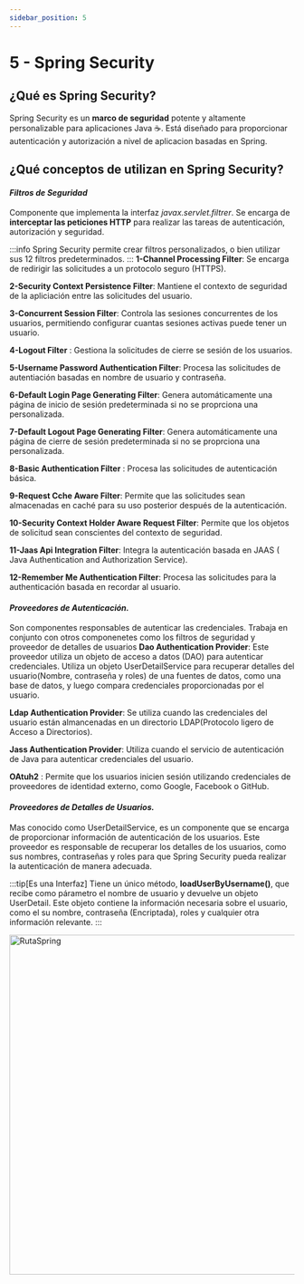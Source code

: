 ```yaml
---
sidebar_position: 5
---
```


# 5 - Spring Security

## ¿Qué es Spring Security?  

Spring Security es un **marco de seguridad** potente y altamente personalizable para aplicaciones Java ☕.
Está diseñado para proporcionar autenticación y autorización a nivel de aplicacion basadas en Spring.

## ¿Qué conceptos de utilizan en Spring Security?

#### *Filtros de Seguridad*
Componente que implementa la interfaz *javax.servlet.filtrer*. Se encarga de **interceptar las peticiones HTTP** para realizar las tareas de autenticación, autorización y seguridad.

:::info
Spring Security permite crear filtros personalizados, o bien utilizar sus 12 filtros predeterminados.
:::
**1-Channel Processing Filter**:  Se encarga de redirigir las solicitudes a un protocolo seguro (HTTPS).

**2-Security Context Persistence Filter**: Mantiene el contexto de seguridad de la apliciación entre las solicitudes del usuario.

**3-Concurrent Session Filter**: Controla las sesiones concurrentes de los usuarios, permitiendo configurar cuantas sesiones activas puede tener un usuario.

**4-Logout Filter** : Gestiona la solicitudes de cierre se sesión de los usuarios.

**5-Username Password Authentication Filter**: Procesa las solicitudes de autentiación basadas en nombre de usuario y contraseña.

**6-Default Login Page Generating Filter**: Genera automáticamente una página de inicio de sesión predeterminada si no se proprciona una personalizada.

**7-Default Logout Page Generating Filter**: Genera automáticamente una página de cierre de sesión predeterminada si no se proprciona una personalizada.

**8-Basic Authentication Filter** : Procesa las solicitudes de autenticación básica.

**9-Request Cche Aware Filter**: Permite que las solicitudes sean almacenadas en caché para su uso posterior después de la autenticación.

**10-Security Context Holder Aware Request Filter**: Permite que los objetos de solicitud sean conscientes del contexto de seguridad.

**11-Jaas Api Integration Filter**:  Integra la autenticación basada en JAAS ( Java Authentication and Authorization Service).

**12-Remember Me Authentication Filter**: Procesa las solicitudes para la authenticación basada en recordar al usuario.



#### *Proveedores de Autenticación.*
Son componentes responsables de autenticar las credenciales. Trabaja en conjunto con otros componenetes como los filtros de seguridad y proveedor de detalles de usuarios
**Dao Authentication Provider**: Este proveedor utiliza un objeto de acceso a datos (DAO) para autenticar credenciales. Utiliza un objeto UserDetailService para recuperar detalles del usuario(Nombre, contraseña y roles) de una fuentes de datos, como una base de datos, y luego compara credenciales proporcionadas por el usuario.

**Ldap Authentication Provider**: Se utiliza cuando las credenciales del usuario están almancenadas en un directorio LDAP(Protocolo ligero de Acceso a Directorios).

**Jass Authentication Provider**: Utiliza cuando el servicio de autenticación de Java para autenticar credenciales del usuario.

**OAtuh2** : Permite que los usuarios inicien sesión utilizando credenciales de proveedores de identidad externo, como Google, Facebook o GitHub.



#### *Proveedores de Detalles de Usuarios.*
Mas conocido como UserDetailService, es un componente que se encarga de proporcionar información de autenticación de los usuarios. Este proveedor es responsable de recuperar los detalles de los usuarios, como sus nombres, contraseñas y roles para que Spring Security pueda realizar la autenticación de manera adecuada.

:::tip[Es una Interfaz]
Tiene un único método,  **loadUserByUsername()**, que recibe como párametro el nombre de usuario y devuelve un objeto UserDetail. Este objeto contiene la información necesaria sobre el usuario, como el su nombre, contraseña (Encriptada), roles y cualquier otra información relevante.
:::


<img src="/img/RutaSpring.png" alt="RutaSpring" width="1400px" height="600px" />
